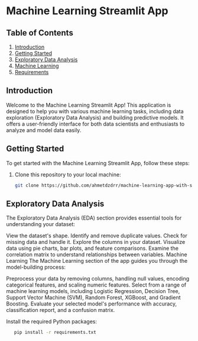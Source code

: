# Machine Learning Streamlit App


## Table of Contents
1. [Introduction](#introduction)
2. [Getting Started](#getting-started)
3. [Exploratory Data Analysis](#exploratory-data-analysis)
4. [Machine Learning](#machine-learning)
5. [Requirements](#requirements)

## Introduction
Welcome to the Machine Learning Streamlit App! This application is designed to help you with various machine learning tasks, including data exploration (Exploratory Data Analysis) and building predictive models. It offers a user-friendly interface for both data scientists and enthusiasts to analyze and model data easily.

## Getting Started
To get started with the Machine Learning Streamlit App, follow these steps:

1. Clone this repository to your local machine:
   ```bash
   git clone https://github.com/ahmetdzdrr/machine-learning-app-with-streamlit.git


## Exploratory Data Analysis
The Exploratory Data Analysis (EDA) section provides essential tools for understanding your dataset:

View the dataset's shape.
Identify and remove duplicate values.
Check for missing data and handle it.
Explore the columns in your dataset.
Visualize data using pie charts, bar plots, and feature comparisons.
Examine the correlation matrix to understand relationships between variables.
Machine Learning
The Machine Learning section of the app guides you through the model-building process:

Preprocess your data by removing columns, handling null values, encoding categorical features, and scaling numeric features.
Select from a range of machine learning models, including Logistic Regression, Decision Tree, Support Vector Machine (SVM), Random Forest, XGBoost, and Gradient Boosting.
Evaluate your selected model's performance with accuracy, classification report, and a confusion matrix.


Install the required Python packages:

```bash
   pip install -r requirements.txt


